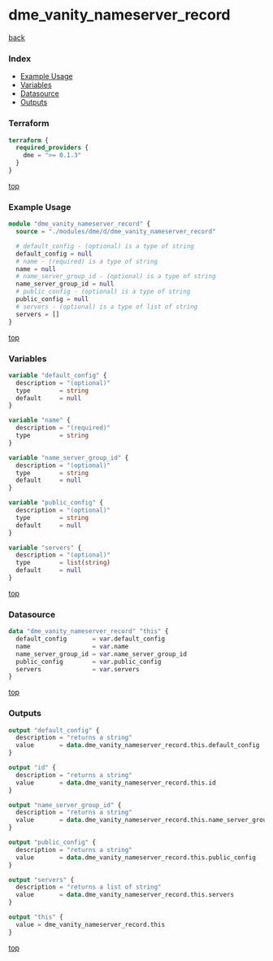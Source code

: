 # dme_vanity_nameserver_record

[back](../dme.md)

### Index

- [Example Usage](#example-usage)
- [Variables](#variables)
- [Datasource](#datasource)
- [Outputs](#outputs)

### Terraform

```terraform
terraform {
  required_providers {
    dme = ">= 0.1.3"
  }
}
```

[top](#index)

### Example Usage

```terraform
module "dme_vanity_nameserver_record" {
  source = "./modules/dme/d/dme_vanity_nameserver_record"

  # default_config - (optional) is a type of string
  default_config = null
  # name - (required) is a type of string
  name = null
  # name_server_group_id - (optional) is a type of string
  name_server_group_id = null
  # public_config - (optional) is a type of string
  public_config = null
  # servers - (optional) is a type of list of string
  servers = []
}
```

[top](#index)

### Variables

```terraform
variable "default_config" {
  description = "(optional)"
  type        = string
  default     = null
}

variable "name" {
  description = "(required)"
  type        = string
}

variable "name_server_group_id" {
  description = "(optional)"
  type        = string
  default     = null
}

variable "public_config" {
  description = "(optional)"
  type        = string
  default     = null
}

variable "servers" {
  description = "(optional)"
  type        = list(string)
  default     = null
}
```

[top](#index)

### Datasource

```terraform
data "dme_vanity_nameserver_record" "this" {
  default_config       = var.default_config
  name                 = var.name
  name_server_group_id = var.name_server_group_id
  public_config        = var.public_config
  servers              = var.servers
}
```

[top](#index)

### Outputs

```terraform
output "default_config" {
  description = "returns a string"
  value       = data.dme_vanity_nameserver_record.this.default_config
}

output "id" {
  description = "returns a string"
  value       = data.dme_vanity_nameserver_record.this.id
}

output "name_server_group_id" {
  description = "returns a string"
  value       = data.dme_vanity_nameserver_record.this.name_server_group_id
}

output "public_config" {
  description = "returns a string"
  value       = data.dme_vanity_nameserver_record.this.public_config
}

output "servers" {
  description = "returns a list of string"
  value       = data.dme_vanity_nameserver_record.this.servers
}

output "this" {
  value = dme_vanity_nameserver_record.this
}
```

[top](#index)